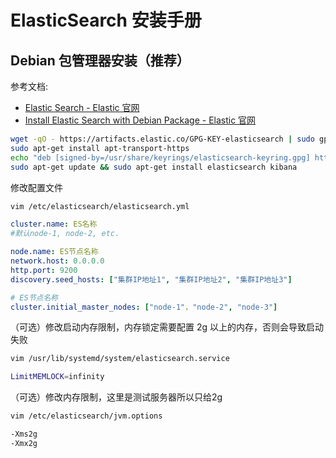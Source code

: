 <a name="d9952270"></a>
# ElasticSearch 安装手册
<a name="NeGVI"></a>
## Debian 包管理器安装（推荐）
参考文档:

- [Elastic Search - Elastic 官网](https://www.elastic.co/cn/elasticsearch/)
- [Install Elastic Search with Debian Package - Elastic 官网](https://www.elastic.co/guide/en/elasticsearch/reference/7.3/deb.html#deb-repo)

```bash
wget -qO - https://artifacts.elastic.co/GPG-KEY-elasticsearch | sudo gpg --dearmor -o /usr/share/keyrings/elasticsearch-keyring.gpg
sudo apt-get install apt-transport-https
echo "deb [signed-by=/usr/share/keyrings/elasticsearch-keyring.gpg] https://artifacts.elastic.co/packages/7.x/apt stable main" | sudo tee /etc/apt/sources.list.d/elastic-7.x.list
sudo apt-get update && sudo apt-get install elasticsearch kibana
```
修改配置文件
```bash
vim /etc/elasticsearch/elasticsearch.yml
```
```yaml
cluster.name: ES名称
#默认node-1, node-2, etc.

node.name: ES节点名称
network.host: 0.0.0.0
http.port: 9200
discovery.seed_hosts: ["集群IP地址1", "集群IP地址2", "集群IP地址3"]

# ES节点名称
cluster.initial_master_nodes: ["node-1"，"node-2", "node-3"]
```
（可选）修改启动内存限制，内存锁定需要配置 2g 以上的内存，否则会导致启动失败
```bash
vim /usr/lib/systemd/system/elasticsearch.service

LimitMEMLOCK=infinity
```
（可选）修改内存限制，这里是测试服务器所以只给2g
```bash
vim /etc/elasticsearch/jvm.options

-Xms2g
-Xmx2g
```
